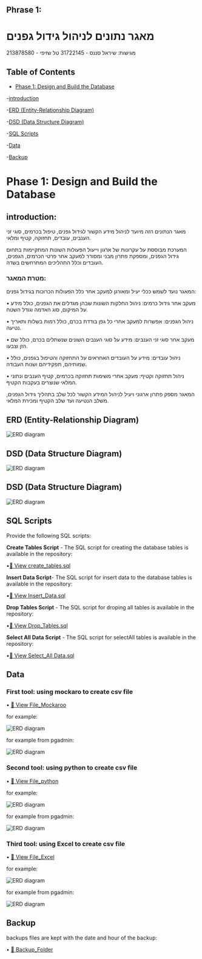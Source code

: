 ## Phrase 1:  

# **מאגר נתונים לניהול גידול גפנים**  

מגישות: שיראל סננס - 31722145 טל שזיפי - 213878580  

## Table of Contents  

- [Phase 1: Design and Build the Database](#phase-1-design-and-build-the-database)
  
-[introduction](introduction) 

-[ERD (Entity-Relationship Diagram)](ERD (Entity-Relationship Diagram))   
  
-[DSD (Data Structure Diagram)](DSD (Data Structure Diagram))  

-[SQL Scripts](#sql-scripts) 

-[Data](Data)  

-[Backup](Backup)  


# Phase 1: Design and Build the Database

## introduction:  

מאגר הנתונים הזה מיועד לניהול מידע הקשור לגידול גפנים, טיפול בכרמים, סוגי זני הענבים, עובדים, תחזוקה, קטיף ומלאי.  

המערכת מבוססת על עקרונות של ארגון וייעול הפעולות השונות המתקיימות בתחום גידול הגפנים, ומספקת פתרון מבני ומסודר למעקב אחר פרטי הכרמים, הגפנים, העובדים וכלל התהליכים המתרחשים בשדה.  

### **מטרת המאגר:**  

המאגר נועד לשמש ככלי יעיל ומאורגן למעקב אחר כלל הפעולות הכרוכות בגידול גפנים:  

•	מעקב אחר גידול כרמים: ניהול החלקות השונות שבהן מגדלים את הגפנים, כולל מידע על המיקום, סוג האדמה וגודל השטח.  

•	ניהול הגפנים: אפשרות למעקב אחרי כל גפן בודדת בכרם, כולל רמות בשלות ותאריך נטיעה.  

•	מעקב אחר סוגי זני הענבים: מידע על סוגי הענבים השונים שנשתלים בכרם, כולל שם הזן וצבעו.  

•	ניהול עובדים: מידע על העובדים האחראים על התחזוקה והטיפול בגפנים, כולל שמותיהם, תפקידיהם ושנות העבודה.  

•	ניהול תחזוקה וקטיף: מעקב אחרי משימות תחזוקה בכרמים, קטיף הענבים ונתוני המלאי שנוצרים בעקבות הקטיף.   

המאגר מספק פתרון ארגוני ויעיל לניהול המידע הקשור לכל שלב בתהליך גידול הגפנים, משלב הנטיעה ועד שלב הקטיף ומכירת המלאי.  

## **ERD (Entity-Relationship Diagram)** 

![ERD diagram](https://github.com/shirelsan/ViticultureDB/blob/main/Phrase1/ERD.png?raw=true)  

## **DSD (Data Structure Diagram)**  

![ERD diagram](https://github.com/shirelsan/ViticultureDB/blob/main/Phrase1/DSD.png?raw=true)   

## **DSD (Data Structure Diagram)**  

![ERD diagram](https://github.com/shirelsan/ViticultureDB/blob/main/Phrase1/DSD%20(Data%20Structure%20Diagram)2.jpeg?raw=true)  

## **SQL Scripts**  

Provide the following SQL scripts:

**Create Tables Script** - The SQL script for creating the database tables is available in the repository:  

•[📜 View create_tables.sql](createTables.sql)

**Insert Data Script**- The SQL script for insert data to the database tables is available in the repository:  

•[📜 View Insert_Data.sql](insertTables.sql)  

**Drop Tables Script** - The SQL script for droping all tables is available in the repository:  

•[📜 View Drop_Tables.sql](dropTables.sql)

**Select All Data Script** - The SQL script for selectAll tables is available in the repository:  

•[📜 View Select_All Data.sql](selectAll.sql)  

## **Data**  
### **First tool: using mockaro to create csv file**</u>  
   
  • [📂 View File_Mockaroo](mockarooFiles)  
  
  for example:  
  
  ![ERD diagram](https://github.com/shirelsan/ViticultureDB/blob/main/Phrase1/mockarooFiles/mockaroo.jpeg?raw=true)   
  
  for example from pgadmin:  
  
  ![ERD diagram](https://github.com/shirelsan/ViticultureDB/blob/main/Phrase1/mockarooFiles/mockaroo-pgadmin.jpeg?raw=true)
  

### **Second tool: using python to create csv file**   
• [📂 View File_python](Programing)  
  
  for example:  
  
  ![ERD diagram](https://github.com/shirelsan/ViticultureDB/blob/main/Phrase1/Programing/python.jpeg?raw=true)  
  
  for example from pgadmin:  
  
  ![ERD diagram](https://github.com/shirelsan/ViticultureDB/blob/main/Phrase1/Programing/python-pgadmin.jpeg?raw=true) 

### **Third tool: using Excel to create csv file**  
• [📂 View File_Excel](DataImportFiles)  
  
   for example:   
   
  ![ERD diagram](https://github.com/shirelsan/ViticultureDB/blob/main/Phrase1/DataImportFiles/Excel-pgadmin.jpeg?raw=true)   
  
  for example from pgadmin:  
  
  ![ERD diagram](https://github.com/shirelsan/ViticultureDB/blob/main/Phrase1/DataImportFiles/Excel.jpeg?raw=true)   
  
## **Backup**  

backups files are kept with the date and hour of the backup:  

• [📂 Backup_Folder](Backups)


